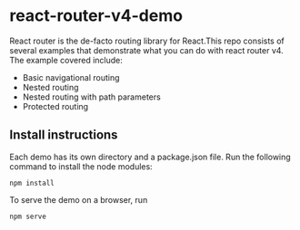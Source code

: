 # react-router-v4-demo
React router is the de-facto routing library for React.This repo consists of several examples that demonstrate what you can do with react router v4. The example covered include:
- Basic navigational routing
- Nested routing
- Nested routing with path parameters
- Protected routing

## Install instructions

Each demo has its own directory and a package.json file. Run the following command to install the node modules:
```
npm install
```
To serve the demo on a browser, run 
```
npm serve
```


